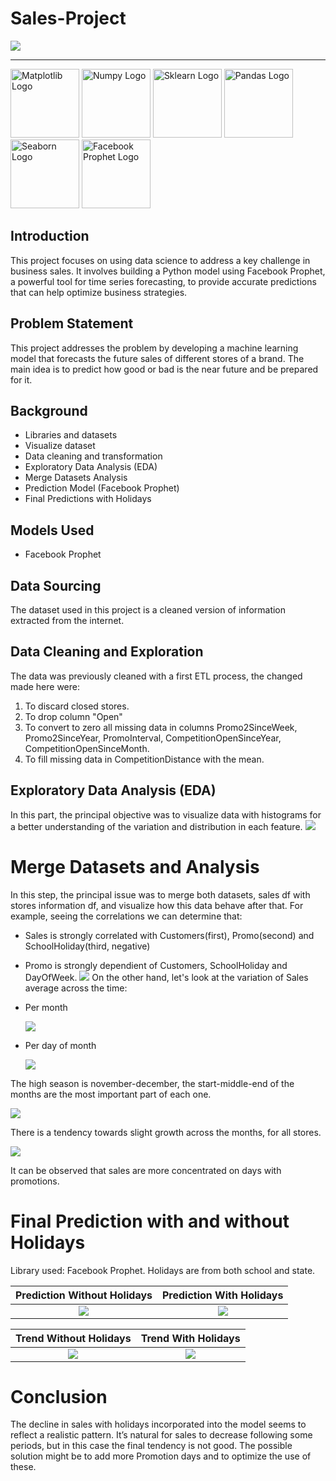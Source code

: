 # Sales-Project
![](images/introduction.jpg)

---
<img src="images/matplotlib-logo.png" alt="Matplotlib Logo" width="110"/> <img src="images/numpy-logo.png" alt="Numpy Logo" width="110"/> <img src="images/sklearn-logo.png" alt="Sklearn Logo" width="110"/> <img src="images/pandas-logo.jpg" alt="Pandas Logo" width="110"/> <img src="images/seaborn-logo.png" alt="Seaborn Logo" width="110"/>  <img src="images/prophet-logo.jpg" alt="Facebook Prophet Logo" width="110"/>

## Introduction
This project focuses on using data science to address a key challenge in business sales. It involves building a Python model using Facebook Prophet, a powerful tool for time series forecasting, to provide accurate predictions that can help optimize business strategies.

## Problem Statement
This project addresses the problem by developing a machine learning model that forecasts the future sales of different stores of a brand. The main idea is to predict how good or bad is the near future and be prepared for it.

## Background
- Libraries and datasets
- Visualize dataset
- Data cleaning and transformation
- Exploratory Data Analysis (EDA)
- Merge Datasets Analysis
- Prediction Model (Facebook Prophet)
- Final Predictions with Holidays

## Models Used
- Facebook Prophet

## Data Sourcing
The dataset used in this project is a cleaned version of information extracted from the internet. 

## Data Cleaning and Exploration
The data was previously cleaned with a first ETL process, the changed made here were:
1) To discard closed stores.
2) To drop column "Open"
3) To convert to zero all missing data in columns Promo2SinceWeek, Promo2SinceYear, PromoInterval, CompetitionOpenSinceYear, CompetitionOpenSinceMonth.
4) To fill missing data in CompetitionDistance with the mean.

## Exploratory Data Analysis (EDA)
In this part, the principal objective was to visualize data with histograms for a better understanding of the variation and distribution in each feature.
  ![](images/hist1.png)

# Merge Datasets and Analysis
In this step, the principal issue was to merge both datasets, sales df with stores information df, and visualize how this data behave after that.
For example, seeing the correlations we can determine that:
- Sales is strongly correlated with Customers(first), Promo(second) and SchoolHoliday(third, negative)
- Promo is strongly dependient of Customers, SchoolHoliday and DayOfWeek.
  ![](images/correlations.png)
On the other hand, let's look at the variation of Sales average across the time:
- Per month

  ![](images/avg-sales-per-month.png)

- Per day of month

  ![](images/avg-sales-per-day.png)

The high season is november-december, the start-middle-end of the months are the most important part of each one.

  ![](images/sales-date-store.png)

There is a tendency towards slight growth across the months, for all stores.

  ![](images/sales-promo-dist.png)

It can be observed that sales are more concentrated on days with promotions.

# Final Prediction with and without Holidays
Library used: Facebook Prophet.
Holidays are from both school and state.

Prediction Without Holidays      |        Prediction With Holidays
:---------:|:----------:
![](images/pred-without-holiday.png)         |   ![](images/pred-with-holiday.png)      

Trend Without Holidays      |        Trend With Holidays
:---------:|:----------:
![](images/trend-without-holiday.png)         |   ![](images/trend-with-holiday.png)   

# Conclusion
The decline in sales with holidays incorporated into the model seems to reflect a realistic pattern. It’s natural for sales to decrease following some periods, but in this case the final tendency is not good. The possible solution might be to add more Promotion days and to optimize the use of these.
